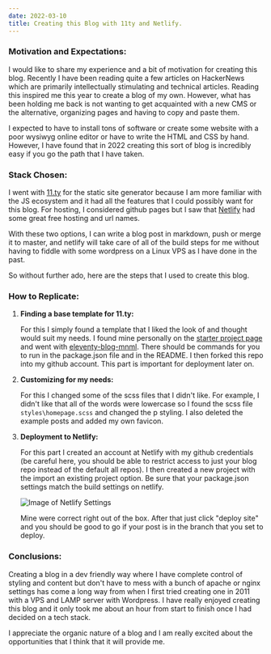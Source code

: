 ```yaml
---
date: 2022-03-10
title: Creating this Blog with 11ty and Netlify. 
---
```


### Motivation and Expectations:

I would like to share my experience and a bit of motivation for creating this blog. Recently I have been reading quite a few articles on HackerNews which are primarily intellectually stimulating and technical articles. Reading this inspired me this year to create a blog of my own. However, what has been holding me back is not wanting to get acquainted with a new CMS or the alternative, organizing pages and having to copy and paste them. 

I expected to have to install tons of software or create some website with a poor wysiwyg online editor or have to write the HTML and CSS by hand. However, I have found that in 2022 creating this sort of blog is incredibly easy if you go the path that I have taken. 

### Stack Chosen:

I went with [11.ty](https://www.11ty.dev/) for the static site generator because I am more familiar with the JS ecosystem and it had all the features that I could possibly want for this blog. For hosting, I considered github pages but I saw that [Netlify](https://www.netlify.com/) had some great free hosting and url names. 

With these two options, I can write a blog post in markdown, push or merge it to master, and netlify will take care of all of the build steps for me without having to fiddle with some wordpress on a Linux VPS as I have done in the past. 

So without further ado, here are the steps that I used to create this blog. 

### How to Replicate:

1. **Finding a base template for 11.ty:**
   
   For this I simply found a template that I liked the look of and thought would suit my needs. I found mine personally on the [starter project page](https://www.11ty.dev/docs/starter/) and went with [eleventy-blog-mnml](https://github.com/arpitbatra123/eleventy-blog-mnml). There should be commands for you to run in the package.json file and in the README. I then forked this repo into my github account. This part is important for deployment later on. 

2. **Customizing for my needs:**
   
   For this I changed some of the scss files that I didn't like. For example, I didn't like that all of the words were lowercase so I found the scss file `styles\homepage.scss` and changed the p styling. I also deleted the example posts and added my own favicon.

3. **Deployment to Netlify:** 

    For this part I created an account at Netlify with my github credentials (be careful here, you should be able to restrict access to just your blog repo instead of the default all repos). I then created a new project with the import an existing project option. Be sure that your package.json settings match the build settings on netlify. 


    ![Image of Netlify Settings](../../assets/images/netlify-configuration.png)


    Mine were correct right out of the box. After that just click "deploy site" and you should be good to go if your post is in the branch that you set to deploy. 

### Conclusions:

Creating a blog in a dev friendly way where I have complete control of styling and content but don't have to mess with a bunch of apache or nginx settings has come a long way from when I first tried creating one in 2011 with a VPS and LAMP server with Wordpress. I have really enjoyed creating this blog and it only took me about an hour from start to finish once I had decided on a tech stack.

I appreciate the organic nature of a blog and I am really excited about the opportunities that I think that it will provide me. 



